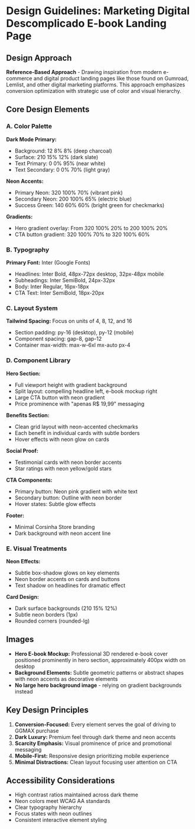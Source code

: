 # Design Guidelines: Marketing Digital Descomplicado E-book Landing Page

## Design Approach
**Reference-Based Approach** - Drawing inspiration from modern e-commerce and digital product landing pages like those found on Gumroad, Lemlist, and other digital marketing platforms. This approach emphasizes conversion optimization with strategic use of color and visual hierarchy.

## Core Design Elements

### A. Color Palette
**Dark Mode Primary:**
- Background: 12 8% 8% (deep charcoal)
- Surface: 210 15% 12% (dark slate)
- Text Primary: 0 0% 95% (near white)
- Text Secondary: 0 0% 70% (light gray)

**Neon Accents:**
- Primary Neon: 320 100% 70% (vibrant pink)
- Secondary Neon: 200 100% 65% (electric blue)
- Success Green: 140 60% 60% (bright green for checkmarks)

**Gradients:**
- Hero gradient overlay: From 320 100% 20% to 200 100% 20%
- CTA button gradient: 320 100% 70% to 320 100% 60%

### B. Typography
**Primary Font:** Inter (Google Fonts)
- Headlines: Inter Bold, 48px-72px desktop, 32px-48px mobile
- Subheadings: Inter SemiBold, 24px-32px
- Body: Inter Regular, 16px-18px
- CTA Text: Inter SemiBold, 18px-20px

### C. Layout System
**Tailwind Spacing:** Focus on units of 4, 8, 12, and 16
- Section padding: py-16 (desktop), py-12 (mobile)
- Component spacing: gap-8, gap-12
- Container max-width: max-w-6xl mx-auto px-4

### D. Component Library

**Hero Section:**
- Full viewport height with gradient background
- Split layout: compelling headline left, e-book mockup right
- Large CTA button with neon gradient
- Price prominence with "apenas R$ 19,99" messaging

**Benefits Section:**
- Clean grid layout with neon-accented checkmarks
- Each benefit in individual cards with subtle borders
- Hover effects with neon glow on cards

**Social Proof:**
- Testimonial cards with neon border accents
- Star ratings with neon yellow/gold stars

**CTA Components:**
- Primary button: Neon pink gradient with white text
- Secondary button: Outline with neon border
- Hover states: Subtle glow effects

**Footer:**
- Minimal Corsinha Store branding
- Dark background with neon accent line

### E. Visual Treatments

**Neon Effects:**
- Subtle box-shadow glows on key elements
- Neon border accents on cards and buttons
- Text shadow on headlines for dramatic effect

**Card Design:**
- Dark surface backgrounds (210 15% 12%)
- Subtle neon borders (1px)
- Rounded corners (rounded-lg)

## Images
- **Hero E-book Mockup:** Professional 3D rendered e-book cover positioned prominently in hero section, approximately 400px width on desktop
- **Background Elements:** Subtle geometric patterns or abstract shapes with neon accents as decorative elements
- **No large hero background image** - relying on gradient backgrounds instead

## Key Design Principles
1. **Conversion-Focused:** Every element serves the goal of driving to GGMAX purchase
2. **Dark Luxury:** Premium feel through dark theme and neon accents
3. **Scarcity Emphasis:** Visual prominence of price and promotional messaging
4. **Mobile-First:** Responsive design prioritizing mobile experience
5. **Minimal Distractions:** Clean layout focusing user attention on CTA

## Accessibility Considerations
- High contrast ratios maintained across dark theme
- Neon colors meet WCAG AA standards
- Clear typography hierarchy
- Focus states with neon outlines
- Consistent interactive element styling